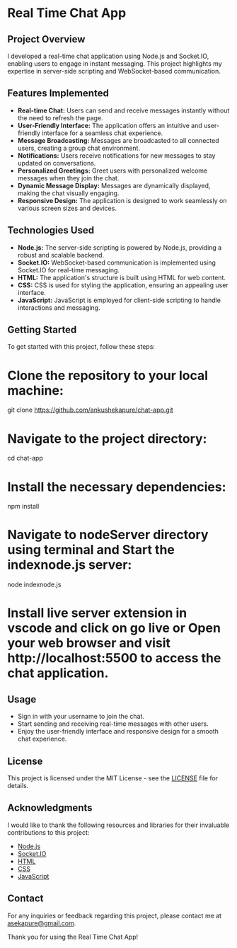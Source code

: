 # Real Time Chat App

## Project Overview
I developed a real-time chat application using Node.js and Socket.IO, enabling users to engage in instant messaging. This project highlights my expertise in server-side scripting and WebSocket-based communication.

## Features Implemented
- **Real-time Chat:** Users can send and receive messages instantly without the need to refresh the page.
- **User-Friendly Interface:** The application offers an intuitive and user-friendly interface for a seamless chat experience.
- **Message Broadcasting:** Messages are broadcasted to all connected users, creating a group chat environment.
- **Notifications:** Users receive notifications for new messages to stay updated on conversations.
- **Personalized Greetings:** Greet users with personalized welcome messages when they join the chat.
- **Dynamic Message Display:** Messages are dynamically displayed, making the chat visually engaging.
- **Responsive Design:** The application is designed to work seamlessly on various screen sizes and devices.

## Technologies Used
- **Node.js:** The server-side scripting is powered by Node.js, providing a robust and scalable backend.
- **Socket.IO:** WebSocket-based communication is implemented using Socket.IO for real-time messaging.
- **HTML:** The application's structure is built using HTML for web content.
- **CSS:** CSS is used for styling the application, ensuring an appealing user interface.
- **JavaScript:** JavaScript is employed for client-side scripting to handle interactions and messaging.

## Getting Started
To get started with this project, follow these steps:

# Clone the repository to your local machine:
git clone https://github.com/ankushekapure/chat-app.git

# Navigate to the project directory:
cd chat-app

# Install the necessary dependencies:
npm install

# Navigate to nodeServer directory using terminal and Start the indexnode.js server:
node indexnode.js

# Install live server extension in vscode and click on go live or Open your web browser and visit http://localhost:5500 to access the chat application.

## Usage
- Sign in with your username to join the chat.
- Start sending and receiving real-time messages with other users.
- Enjoy the user-friendly interface and responsive design for a smooth chat experience.

## License
This project is licensed under the MIT License - see the [LICENSE](LICENSE) file for details.

## Acknowledgments
I would like to thank the following resources and libraries for their invaluable contributions to this project:
- [Node.js](https://nodejs.org/)
- [Socket.IO](https://socket.io/)
- [HTML](https://developer.mozilla.org/en-US/docs/Web/HTML)
- [CSS](https://developer.mozilla.org/en-US/docs/Web/CSS)
- [JavaScript](https://developer.mozilla.org/en-US/docs/Web/JavaScript)

## Contact
For any inquiries or feedback regarding this project, please contact me at [asekapure@gmail.com](mailto:asekapure@gmail.com).

Thank you for using the Real Time Chat App!